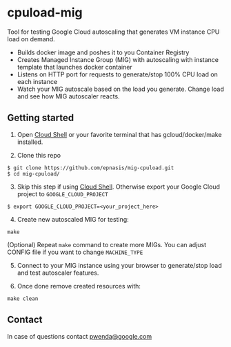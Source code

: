 # cpuload-mig

Tool for testing Google Cloud autoscaling that generates VM instance CPU load on demand. 
* Builds docker image and poshes it to you Container Registry
* Creates Managed Instance Group (MIG) with autoscaling with instance template that launches docker container 
* Listens on HTTP port for requests to generate/stop 100% CPU load on each instance
* Watch your MIG autoscale based on the load you generate. Change load and see how MIG autoscaler reacts.

## Getting started

1. Open [Cloud Shell](https://cloud.google.com/shell/docs/using-cloud-shell) or your favorite terminal that has gcloud/docker/make installed.

2. Clone this repo

```shell
$ git clone https://github.com/epnasis/mig-cpuload.git
$ cd mig-cpuload/
```

3. Skip this step if using [Cloud Shell](https://cloud.google.com/shell/docs/using-cloud-shell). Otherwise export your Google Cloud project to `GOOGLE_CLOUD_PROJECT`

```shell
$ export GOOGLE_CLOUD_PROJECT=<your_project_here>
```

4. Create new autoscaled MIG for testing:

```shell
make
```

(Optional) Repeat `make` command to create more MIGs. You can adjust CONFIG file if you want to change `MACHINE_TYPE`

5. Connect to your MIG instance using your browser to generate/stop load and test autoscaler features.

6. Once done remove created resources with:

```shell
make clean
```

## Contact

In case of questions contact [pwenda@google.com](mailto:pwenda@google.com)

